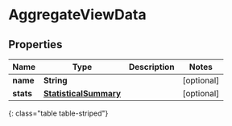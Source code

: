 # AggregateViewData


## Properties

| Name | Type | Description | Notes |
| ------------ | ------------- | ------------- | ------------- |
| **name** | **String** |  |  [optional] |
| **stats** | [**StatisticalSummary**](StatisticalSummary) |  |  [optional] |
{: class="table table-striped"}



